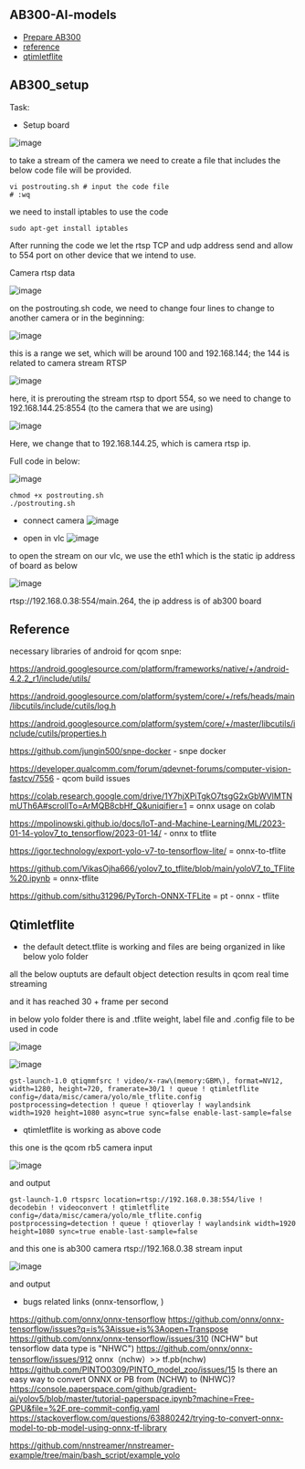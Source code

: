## AB300-AI-models
* [Prepare AB300](#ab300_setup)
* [reference](#reference)
* [qtimletflite](#qtimletflite)

## AB300_setup     
Task:  
- Setup board
  
![image](https://github.com/UbaydullohML/AB300-AI-models/assets/75980506/d2106ab6-ae2f-4d8a-92bd-f267509e077c)

to take a stream of the camera we need to create a file that includes the below code file will be provided.

    vi postrouting.sh # input the code file 
    # :wq

we need to install iptables to use the code

    sudo apt-get install iptables


After running the code we let the rtsp TCP and udp address send and allow to 554 port on other device that we intend to use.

Camera rtsp data

![image](https://github.com/UbaydullohML/AB300-AI-models/assets/75980506/6b22c8c9-c70d-452e-b097-da8dbb3ef5d9)

on the postrouting.sh code, we need to change four lines to change to another camera or in the beginning:

![image](https://github.com/UbaydullohML/AB300-AI-models/assets/75980506/7e3e4c3e-d510-4c77-bd51-e6cd6e79cf0a)

this is a range we set, which will be around 100 and 192.168.144; the 144 is related to camera stream RTSP

![image](https://github.com/UbaydullohML/AB300-AI-models/assets/75980506/e75122d2-76a7-4d89-82fd-7bc44d4afc28)

here, it is prerouting the stream rtsp to dport 554, so we need to change to 192.168.144.25:8554 (to the camera that we are using)

![image](https://github.com/UbaydullohML/AB300-AI-models/assets/75980506/f5ef1bf3-8533-48da-8ce1-c185a1421d2e)

Here, we change that to 192.168.144.25, which is camera rtsp ip.


Full code in below:

![image](https://github.com/UbaydullohML/AB300-AI-models/assets/75980506/0ca41fb7-432d-4075-a4b9-e87b3099c8b5)

    chmod +x postrouting.sh
    ./postrouting.sh

- connect camera
![image](https://github.com/UbaydullohML/AB300-AI-models/assets/75980506/bf1aa7be-d661-4ef4-8e23-5fcc25dd30ea)

- open in vlc
![image](https://github.com/UbaydullohML/AB300-AI-models/assets/75980506/161b0274-2e53-46c3-83a4-590ca5eb5577)

to open the stream on our vlc, we use the eth1 which is the static ip address of board as below

![image](https://github.com/UbaydullohML/AB300-AI-models/assets/75980506/3e2dfaea-719a-4cbb-8cd8-4f67920a56e3)

rtsp://192.168.0.38:554/main.264, the ip address is of ab300 board


## Reference
necessary libraries of android for qcom snpe:

https://android.googlesource.com/platform/frameworks/native/+/android-4.2.2_r1/include/utils/

https://android.googlesource.com/platform/system/core/+/refs/heads/main/libcutils/include/cutils/log.h

https://android.googlesource.com/platform/system/core/+/master/libcutils/include/cutils/properties.h

https://github.com/jungin500/snpe-docker    - snpe docker

https://developer.qualcomm.com/forum/qdevnet-forums/computer-vision-fastcv/7556  - qcom build issues

https://colab.research.google.com/drive/1Y7hjXPiTgkO7tsgG2xGbWVlMTNmUTh6A#scrollTo=ArMQB8cbHf_Q&uniqifier=1   = onnx usage on colab

https://mpolinowski.github.io/docs/IoT-and-Machine-Learning/ML/2023-01-14-yolov7_to_tensorflow/2023-01-14/  - onnx to tflite

https://igor.technology/export-yolo-v7-to-tensorflow-lite/     = onnx-to-tflite

https://github.com/VikasOjha666/yolov7_to_tflite/blob/main/yoloV7_to_TFlite%20.ipynb   = onnx-tflite

https://github.com/sithu31296/PyTorch-ONNX-TFLite    = pt - onnx - tflite

## Qtimletflite

- the default detect.tflite is working and files are being organized in like below yolo folder

all the below ouptuts are default object detection results in qcom real time streaming

and it has reached 30 + frame per second

in below yolo folder there is and .tflite weight, label file and .config file to be used in code

![image](https://github.com/UbaydullohML/AB300-AI-models/assets/75980506/5e3f8a27-c19e-4304-ab6b-6bebd2b7ebe0)

![image](https://github.com/UbaydullohML/AB300-AI-models/assets/75980506/998246ab-4127-4150-9dc1-2cf05b232578)

    gst-launch-1.0 qtiqmmfsrc ! video/x-raw\(memory:GBM\), format=NV12, width=1280, height=720, framerate=30/1 ! queue ! qtimletflite config=/data/misc/camera/yolo/mle_tflite.config 
    postprocessing=detection ! queue ! qtioverlay ! waylandsink  width=1920 height=1080 async=true sync=false enable-last-sample=false

- qtimletflite is working as above code

this one is the qcom rb5 camera input

![image](https://github.com/UbaydullohML/AB300-AI-models/assets/75980506/4eee223a-5d61-4ddf-b000-9cb748b5ccd6)

and output

    gst-launch-1.0 rtspsrc location=rtsp://192.168.0.38:554/live ! decodebin ! videoconvert ! qtimletflite config=/data/misc/camera/yolo/mle_tflite.config
    postprocessing=detection ! queue ! qtioverlay ! waylandsink width=1920 height=1080 sync=true enable-last-sample=false

and this one is ab300 camera rtsp://192.168.0.38 stream input

![image](https://github.com/UbaydullohML/AB300-AI-models/assets/75980506/339b8f7e-80e7-4271-832f-af1ddd19f2ac)

and output


- bugs related links (onnx-tensorflow, )
  
https://github.com/onnx/onnx-tensorflow
https://github.com/onnx/onnx-tensorflow/issues?q=is%3Aissue+is%3Aopen+Transpose
https://github.com/onnx/onnx-tensorflow/issues/310     (NCHW" but tensorflow data type is "NHWC")
https://github.com/onnx/onnx-tensorflow/issues/912      onnx（nchw）>> tf.pb(nchw)
https://github.com/PINTO0309/PINTO_model_zoo/issues/15    Is there an easy way to convert ONNX or PB from (NCHW) to (NHWC)?
https://console.paperspace.com/github/gradient-ai/yolov5/blob/master/tutorial-paperspace.ipynb?machine=Free-GPU&file=%2F.pre-commit-config.yaml
https://stackoverflow.com/questions/63880242/trying-to-convert-onnx-model-to-pb-model-using-onnx-tf-library

https://github.com/nnstreamer/nnstreamer-example/tree/main/bash_script/example_yolo

